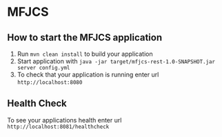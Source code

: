 # MFJCS

How to start the MFJCS application
---

1. Run `mvn clean install` to build your application
1. Start application with `java -jar target/mfjcs-rest-1.0-SNAPSHOT.jar server config.yml`
1. To check that your application is running enter url `http://localhost:8080`

Health Check
---

To see your applications health enter url `http://localhost:8081/healthcheck`
